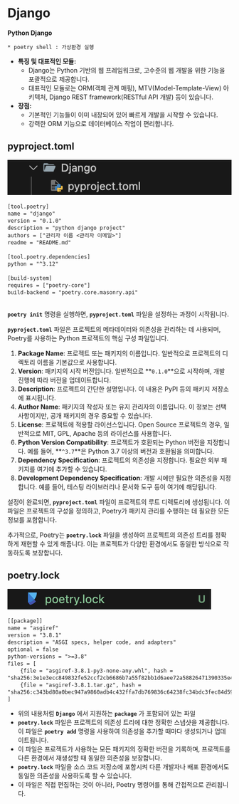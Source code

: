 # Django
    
**Python Django**
    
    * poetry shell : 가상환경 실행
    
- **특징 및 대표적인 모듈:**
    - Django는 Python 기반의 웹 프레임워크로, 고수준의 웹 개발을 위한 기능을 포괄적으로 제공합니다.
    - 대표적인 모듈로는 ORM(객체 관계 매핑), MTV(Model-Template-View) 아키텍처, Django REST framework(RESTful API 개발) 등이 있습니다.
- **장점:**
    - 기본적인 기능들이 이미 내장되어 있어 빠르게 개발을 시작할 수 있습니다.
    - 강력한 ORM 기능으로 데이터베이스 작업이 편리합니다.


## pyproject.toml
<img src="screenshot/스크린샷 2024-09-10 오후 4.53.34.png">
   
    [tool.poetry] 
    name = "django"
    version = "0.1.0"
    description = "python django project"
    authors = ["관리자 이름 <관리자 이메일>"]
    readme = "README.md"

    [tool.poetry.dependencies]
    python = "^3.12"

    [build-system]
    requires = ["poetry-core"]
    build-backend = "poetry.core.masonry.api"
    
\
**`poetry init`** 명령을 실행하면, **`pyproject.toml`** 파일을 설정하는 과정이 시작됩니다.

**`pyproject.toml`** 파일은 프로젝트의 메타데이터와 의존성을 관리하는 데 사용되며, Poetry를 사용하는 Python 프로젝트의 핵심 구성 파일입니다.

1. **Package Name**: 프로젝트 또는 패키지의 이름입니다. 일반적으로 프로젝트의 디렉토리 이름을 기본값으로 사용합니다.
2. **Version**: 패키지의 시작 버전입니다. 일반적으로 **`0.1.0`**으로 시작하며, 개발 진행에 따라 버전을 업데이트합니다.
3. **Description**: 프로젝트의 간단한 설명입니다. 이 내용은 PyPI 등의 패키지 저장소에 표시됩니다.
4. **Author Name**: 패키지의 작성자 또는 유지 관리자의 이름입니다. 이 정보는 선택 사항이지만, 공개 패키지의 경우 중요할 수 있습니다.
5. **License**: 프로젝트에 적용할 라이선스입니다. Open Source 프로젝트의 경우, 일반적으로 MIT, GPL, Apache 등의 라이선스를 사용합니다.
6. **Python Version Compatibility**: 프로젝트가 호환되는 Python 버전을 지정합니다. 예를 들어, **`^3.7`**은 Python 3.7 이상의 버전과 호환됨을 의미합니다.
7. **Dependency Specification**: 프로젝트의 의존성을 지정합니다. 필요한 외부 패키지를 여기에 추가할 수 있습니다.
8. **Development Dependency Specification**: 개발 시에만 필요한 의존성을 지정합니다. 예를 들어, 테스팅 라이브러리나 문서화 도구 등이 여기에 해당됩니다.

설정이 완료되면, **`pyproject.toml`** 파일이 프로젝트의 루트 디렉토리에 생성됩니다. 이 파일은 프로젝트의 구성을 정의하고, Poetry가 패키지 관리를 수행하는 데 필요한 모든 정보를 포함합니다.

추가적으로, Poetry는 **`poetry.lock`** 파일을 생성하여 프로젝트의 의존성 트리를 정확하게 재현할 수 있게 해줍니다. 이는 프로젝트가 다양한 환경에서도 동일한 방식으로 작동하도록 보장합니다.

## poetry.lock
<img src="screenshot/스크린샷 2024-09-11 오전 10.22.02.png">

    [[package]]
    name = "asgiref"
    version = "3.8.1"
    description = "ASGI specs, helper code, and adapters"
    optional = false
    python-versions = ">=3.8"
    files = [
        {file = "asgiref-3.8.1-py3-none-any.whl", hash = "sha256:3e1e3ecc849832fe52ccf2cb6686b7a55f82bb1d6aee72a58826471390335e47"},
        {file = "asgiref-3.8.1.tar.gz", hash = "sha256:c343bd80a0bec947a9860adb4c432ffa7db769836c64238fc34bdc3fec84d590"},
    ]
- 위의 내용처럼 **`Django`** 에서 지원하는 **`package`** 가 포함되어 있는 파일
- **`poetry.lock`** 파일은 프로젝트의 의존성 트리에 대한 정확한 스냅샷을 제공합니다. 이 파일은 **`poetry add`** 명령을 사용하여 의존성을 추가할 때마다 생성되거나 업데이트됩니다.
- 이 파일은 프로젝트가 사용하는 모든 패키지의 정확한 버전을 기록하며, 프로젝트를 다른 환경에서 재생성할 때 동일한 의존성을 보장합니다.
- **`poetry.lock`** 파일을 소스 코드 저장소에 포함시켜 다른 개발자나 배포 환경에서도 동일한 의존성을 사용하도록 할 수 있습니다.
- 이 파일은 직접 편집하는 것이 아니라, Poetry 명령어를 통해 간접적으로 관리됩니다.
